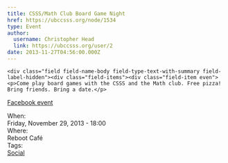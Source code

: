 ```yaml
---
title: CSSS/Math Club Board Game Night 
href: https://ubccsss.org/node/1534
type: Event
author:
  username: Christopher Head
  link: https://ubccsss.org/user/2
date: 2013-11-27T04:56:00.000Z
---
```



    <div class="field field-name-body field-type-text-with-summary field-label-hidden"><div class="field-items"><div class="field-item even"><p>Come play board games with the CSSS and the Math club. Free pizza! Bring friends. Bring a date.</p>
<p><a href="https://www.facebook.com/events/211995645646886/">Facebook event</a></p>
</div></div></div><div class="field field-name-field-dates field-type-datetime field-label-above"><div class="field-label">When:&#xA0;</div><div class="field-items"><div class="field-item even"><span class="date-display-single">Friday, November 29, 2013 - 18:00</span></div></div></div><div class="field field-name-field-location field-type-text field-label-above"><div class="field-label">Where:&#xA0;</div><div class="field-items"><div class="field-item even">Reboot Caf&#xE9;</div></div></div>    <footer>
    <div class="field field-name-field-tags field-type-taxonomy-term-reference field-label-above"><div class="field-label">Tags:&#xA0;</div><div class="field-items"><div class="field-item even"><a href="/social">Social</a></div></div></div>      </footer>
    